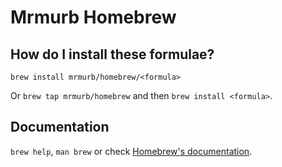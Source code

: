 # Mrmurb Homebrew

## How do I install these formulae?

`brew install mrmurb/homebrew/<formula>`

Or `brew tap mrmurb/homebrew` and then `brew install <formula>`.

## Documentation

`brew help`, `man brew` or check [Homebrew's documentation](https://docs.brew.sh).
